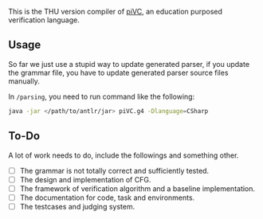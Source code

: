 This is the THU version compiler of [piVC](https://cs.stanford.edu/people/jasonaue/pivc/), an education purposed verification language.

## Usage

So far we just use a stupid way to update generated parser, if you update the grammar file, you have to update generated parser source files manually.

In `/parsing`, you need to run command like the following:

```bash
java -jar </path/to/antlr/jar> piVC.g4 -Dlanguage=CSharp
```

## To-Do

A lot of work needs to do, include the followings and something other.

- [ ] The grammar is not totally correct and sufficiently tested.
- [ ] The design and implementation of CFG.
- [ ] The framework of verification algorithm and a baseline implementation.
- [ ] The documentation for code, task and environments.
- [ ] The testcases and judging system.
